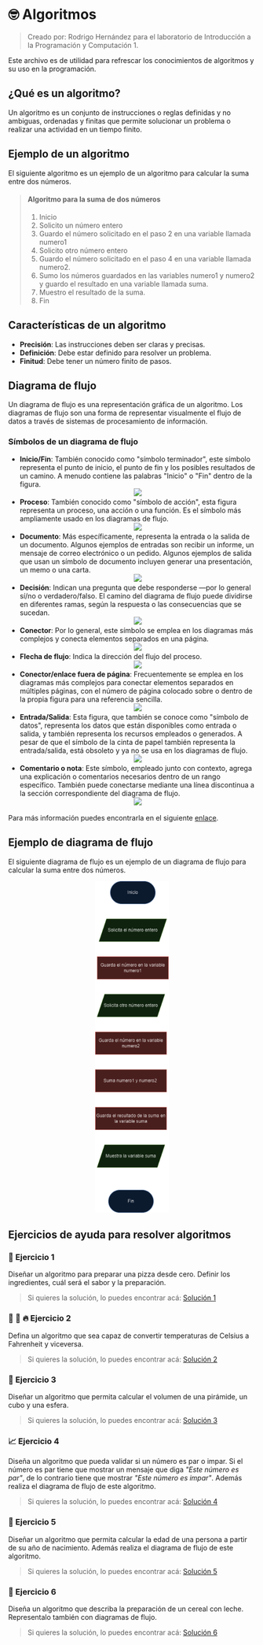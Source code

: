 # 🤓 Algoritmos
>Creado por: Rodrigo Hernández para el laboratorio de Introducción a la Programación y Computación 1.

Este archivo es de utilidad para refrescar los conocimientos de algoritmos y su uso en la programación.

## ¿Qué es un algoritmo?
Un algoritmo es un conjunto de instrucciones o reglas definidas y no ambiguas, ordenadas y finitas que permite solucionar un problema o realizar una actividad en un tiempo finito.

## Ejemplo de un algoritmo
El siguiente algoritmo es un ejemplo de un algoritmo para calcular la suma entre dos números.
> #### Algoritmo para la suma de dos números
> 1. Inicio
> 2. Solicito un número entero
> 3. Guardo el número solicitado en el paso 2 en una variable llamada numero1
> 4. Solicito otro número entero
> 5. Guardo el número solicitado en el paso 4 en una variable llamada numero2.
> 6. Sumo los números guardados en las variables numero1 y numero2 y guardo el resultado en una variable llamada suma.
> 7. Muestro el resultado de la suma.
> 8. Fin

## Características de un algoritmo

- **Precisión**: Las instrucciones deben ser claras y precisas.
- **Definición**: Debe estar definido para resolver un problema.
- **Finitud**: Debe tener un número finito de pasos.

## Diagrama de flujo
Un diagrama de flujo es una representación gráfica de un algoritmo. Los diagramas de flujo son una forma de representar visualmente el flujo de datos a través de sistemas de procesamiento de información.

### Símbolos de un diagrama de flujo
- **Inicio/Fin**: También conocido como "símbolo terminador", este símbolo representa el punto de inicio, el punto de fin y los posibles resultados de un camino. A menudo contiene las palabras "Inicio" o "Fin" dentro de la figura.
    <div align="center"><img src="https://d2slcw3kip6qmk.cloudfront.net/marketing/pages/chart/flowchart-symbols-meaning-explained/terminator_symbol-60x31.PNG" width="100"/></div>
- **Proceso**: También conocido como "símbolo de acción", esta figura representa un proceso, una acción o una función. Es el símbolo más ampliamente usado en los diagramas de flujo.
    <div align="center"><img src="https://d2slcw3kip6qmk.cloudfront.net/marketing/pages/chart/flowchart-symbols-meaning-explained/process_symbol-60x45.PNG" width="100"/></div>
- **Documento**: Más específicamente, representa la entrada o la salida de un documento. Algunos ejemplos de entradas son recibir un informe, un mensaje de correo electrónico o un pedido. Algunos ejemplos de salida que usan un símbolo de documento incluyen generar una presentación, un memo o una carta.
    <div align="center"><img src="https://d2slcw3kip6qmk.cloudfront.net/marketing/pages/chart/flowchart-symbols-meaning-explained/document_symbol-60x46.PNG" width="100"/></div>
- **Decisión**: Indican una pregunta que debe responderse —por lo general sí/no o verdadero/falso. El camino del diagrama de flujo puede dividirse en diferentes ramas, según la respuesta o las consecuencias que se sucedan.
    <div align="center"><img src="https://d2slcw3kip6qmk.cloudfront.net/marketing/pages/chart/flowchart-symbols-meaning-explained/decision_symbol-60x46.PNG" width="100"/></div>
- **Conector**: Por lo general, este símbolo se emplea en los diagramas más complejos y conecta elementos separados en una página.
    <div align="center"><img src="https://d2slcw3kip6qmk.cloudfront.net/marketing/pages/chart/flowchart-symbols-meaning-explained/connector_symbol-60x40.PNG" width="100"/></div>
- **Flecha de flujo**: Indica la dirección del flujo del proceso.
    <div align="center"><img src="https://encrypted-tbn0.gstatic.com/images?q=tbn:ANd9GcTGVtbbv7RiivKUEFHZ1hHHpbVCyL3nLmu69m6_bhDMxJv95HNbb5N0HWNSa7uwNzoKvnA&usqp=CAU" width="100"/></div>
- **Conector/enlace fuera de página**: Frecuentemente se emplea en los diagramas más complejos para conectar elementos separados en múltiples páginas, con el número de página colocado sobre o dentro de la propia figura para una referencia sencilla.
    <div align="center"><img src="https://d2slcw3kip6qmk.cloudfront.net/marketing/pages/chart/flowchart-symbols-meaning-explained/offpage_connector-60x50.PNG" width="100"/></div>
- **Entrada/Salida**: Esta figura, que también se conoce como "símbolo de datos", representa los datos que están disponibles como entrada o salida, y también representa los recursos empleados o generados. A pesar de que el símbolo de la cinta de papel también representa la entrada/salida, está obsoleto y ya no se usa en los diagramas de flujo.
    <div align="center"><img src="https://d2slcw3kip6qmk.cloudfront.net/marketing/pages/chart/flowchart-symbols-meaning-explained/data_symbol-60x46.PNG" width="100"/></div>
- **Comentario o nota**: Este símbolo, empleado junto con contexto, agrega una explicación o comentarios necesarios dentro de un rango específico. También puede conectarse mediante una línea discontinua a la sección correspondiente del diagrama de flujo.
    <div align="center"><img src="https://d2slcw3kip6qmk.cloudfront.net/marketing/pages/chart/flowchart-symbols-meaning-explained/note_symbol-60x80.PNG" width="100"/></div>

Para más información puedes encontrarla en el siguiente [enlace](https://www.lucidchart.com/pages/es/simbolos-comunes-de-los-diagramas-de-flujo).

## Ejemplo de diagrama de flujo
El siguiente diagrama de flujo es un ejemplo de un diagrama de flujo para calcular la suma entre dos números.

<div align="center"><img src="./images/Diagrama.png" width="150"/></div>

## Ejercicios de ayuda para resolver algoritmos

### 🍕 Ejercicio 1
Diseñar un algoritmo para preparar una pizza desde cero. Definir los ingredientes, cuál será el sabor y la preparación.

> Si quieres la solución, lo puedes encontrar acá: [Solución 1](https://github.com/rodrialeh01/core-code-from-scratch-readme/blob/main/Week%201/README.md)

### 🤒 🧊 🔥 Ejercicio 2
Defina un algoritmo que sea capaz de convertir temperaturas de Celsius a Fahrenheit y viceversa.

> Si quieres la solución, lo puedes encontrar acá: [Solución 2](https://github.com/rodrialeh01/core-code-from-scratch-readme/blob/main/Week%201/README.md)

### 📐 Ejercicio 3
Diseñar un algoritmo que permita calcular el volumen de una pirámide, un cubo y una esfera.

> Si quieres la solución, lo puedes encontrar acá: [Solución 3](https://github.com/rodrialeh01/core-code-from-scratch-readme/blob/main/Week%201/README.md)

### 📈 Ejercicio 4
Diseña un algoritmo que pueda validar si un número es par o impar. Si el número es par tiene que mostrar un mensaje que diga _"Este número es par"_, de lo contrario tiene que mostrar _"Este número es impar"_. Además realiza el diagrama de flujo de este algoritmo.

> Si quieres la solución, lo puedes encontrar acá: [Solución 4](https://github.com/rodrialeh01/core-code-from-scratch-readme/blob/main/Week%201/README.md)

### 👴 Ejercicio 5
Diseñar un algoritmo que permita calcular la edad de una persona a partir de su año de nacimiento. Además realiza el diagrama de flujo de este algoritmo.

> Si quieres la solución, lo puedes encontrar acá: [Solución 5](https://github.com/rodrialeh01/core-code-from-scratch-readme/blob/main/Week%201/README.md)

### 🥛 Ejercicio 6

Diseña un algoritmo que describa la preparación de un cereal con leche. Representalo también con diagramas de flujo.

> Si quieres la solución, lo puedes encontrar acá: [Solución 6](https://github.com/rodrialeh01/core-code-from-scratch-readme/blob/main/Week%202/README.md)